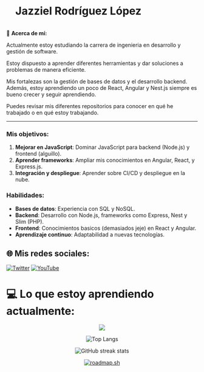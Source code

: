 
<div id="user-content-toc">
  <ul align="center" style="display:flex;">
    <summary><h1 style="display: flex ">Jazziel Rodríguez López 

  </a>
	</a></h1></summary>
  </ul>
</div>


💫 **Acerca de mí:**

Actualmente estoy estudiando la carrera de ingenieria en desarrollo y gestión de software.

Estoy dispuesto a aprender diferentes herramientas y dar soluciones a problemas de manera eficiente.

Mis fortalezas son la gestión de bases de datos y el desarrollo backend. Además, estoy aprendiendo un poco de React, Angular y Nest.js siempre es bueno crecer y seguir aprendiendo.

Puedes revisar mis diferentes repositorios para conocer en qué he trabajado o en qué estoy trabajando.

---

### Mis objetivos:

1. **Mejorar en JavaScript**: Dominar JavaScript para backend (Node.js) y frontend (alguillo).
2. **Aprender frameworks**: Ampliar mis conocimientos en Angular, React, y Express.js.
3. **Integración y despliegue**: Aprender sobre CI/CD y despliegue en la nube.

### Habilidades:

- **Bases de datos**: Experiencia con SQL y NoSQL.
- **Backend**: Desarrollo con Node.js, frameworks como Express, Nest y Slim (PHP).
- **Frontend**: Conocimientos basicos (demasiados jeje) en React y Angular.
- **Aprendizaje continuo**: Adaptabilidad a nuevas tecnologías.


## 🌐 Mis redes sociales:
[![Twitter](https://img.shields.io/badge/Twitter-%231DA1F2.svg?logo=Twitter&logoColor=white)](https://twitter.com/@JazzieloRL) [![YouTube](https://img.shields.io/badge/YouTube-%23FF0000.svg?logo=YouTube&logoColor=white)](https://youtube.com/@JazzielRodriguez)

# 💻 Lo que estoy aprendiendo actualmente:
<p align="center">
  <a href="https://skillicons.dev">
    <img src="https://skillicons.dev/icons?i=html,css,figma,js,nodejs,express,java,php,mongo,mysql,react,nest,spring" />
  </a>
</p>

<div align="center">
	
![Top Langs](https://github-readme-stats.vercel.app/api/top-langs/?username=JazzoLopez&langs_count=6&layout=compact&theme=radical)


![GitHub streak stats](https://streak-stats.demolab.com/?user=JazzoLopez&theme=radical)

[![roadmap.sh](https://roadmap.sh/card/tall/659605d9ae22c125231c5396?variant=dark&roadmaps=backend%2Cdevops%2Cangular)](https://roadmap.sh)

</div>
